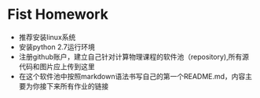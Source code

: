 # Fist Homework
* 推荐安装linux系统
* 安装python 2.7运行环境
* 注册github账户，建立自己针对计算物理课程的软件池（repository),所有源代码和图片应上传到这里
* 在这个软件池中按照markdown语法书写自己的第一个README.md，内容主要为你接下来所有作业的链接
